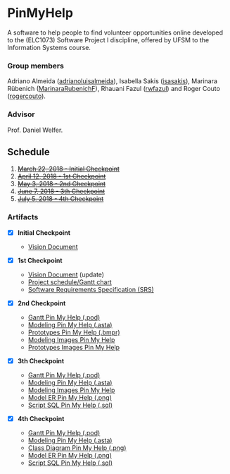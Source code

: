 # PinMyHelp 

A software to help people to find volunteer opportunities online developed to the (ELC1073) Software Project I discipline, offered by UFSM to the Information Systems course. 

### Group members
Adriano Almeida ([adrianoluisalmeida](https://github.com/adrianoluisalmeida)), Isabella Sakis ([isasakis](https://github.com/isasakis)), Marinara Rübenich ([MarinaraRubenichF](https://github.com/MarinaraRubenichF)), Rhauani Fazul ([rwfazul](https://github.com/rwfazul)) and Roger Couto ([rogercouto](https://github.com/rogercouto)).

###  Advisor
Prof. Daniel Welfer.

## Schedule
1. [~~March 22, 2018 - Initial Checkpoint~~](checkpoints/initial-checkpoint)
2. [~~April 12, 2018 - 1st Checkpoint~~](checkpoints/checkpoint-1)
3. [~~May 3, 2018 - 2nd Checkpoint~~](checkpoints/checkpoint-2)
4. [~~June 7, 2018 - 3th Checkpoint~~](checkpoints/checkpoint-3)
5. [~~July 5, 2018 - 4th Checkpoint~~](checkpoints/checkpoint-4)

### Artifacts

- [X] **Initial Checkpoint**
    + [Vision Document](checkpoints/initial-checkpoint/PinMyHelp-VisionDocument.pdf)

- [X] **1st Checkpoint**
    + [Vision Document](checkpoints/checkpoint-1/PinMyHelp-VisionDocument.pdf) (update)
    + [Project schedule/Gantt chart](checkpoints/checkpoint-1/PinMyHelp-Gantt.pod)
    + [Software Requirements Specification (SRS)](checkpoints/checkpoint-1/PinMyHelp-SRS.pdf)
    
- [X] **2nd Checkpoint**
    + [Gantt Pin My Help (.pod)](checkpoints/checkpoint-2/PinMyHelp-Gantt.pod)
    + [Modeling Pin My Help (.asta)](checkpoints/checkpoint-2/PinMyHelp-Modeling.asta)
    + [Prototypes Pin My Help (.bmpr)](checkpoints/checkpoint-2/PinMyHelp-Prototypes.bmpr)
    + [Modeling Images Pin My Help ](checkpoints/checkpoint-2/PinMyHelp-Modeling-Images)
    + [Prototypes Images Pin My Help ](checkpoints/checkpoint-2/PinMyHelp-Prototypes-Images)
    
- [X] **3th Checkpoint**
    + [Gantt Pin My Help (.pod)](checkpoints/checkpoint-3/PinMyHelp-Gantt.pod)
    + [Modeling Pin My Help (.asta)](checkpoints/checkpoint-3/PinMyHelp-Modeling.asta)
    + [Modeling Images Pin My Help ](checkpoints/checkpoint-3/PinMyHelp-Modeling-Images)	
    + [Model ER Pin My Help (.png)](checkpoints/checkpoint-3/PinMyHelp-Model-ER.png)
     + [Script SQL Pin My Help (.sql)](checkpoints/checkpoint-3/PinMyHelp_ddl.sql)	
 
- [X] **4th Checkpoint**
    + [Gantt Pin My Help (.pod)](checkpoints/checkpoint-4/PinMyHelp-Gantt.pod)
    + [Modeling Pin My Help (.asta)](checkpoints/checkpoint-4/PinMyHelp-Modeling.asta)	
    + [Class Diagram Pin My Help (.png)](checkpoints/checkpoint-4/PinMyHelp-ClassDiagram.png)
    + [Model ER Pin My Help (.png)](checkpoints/checkpoint-4/PinMyHelp-Model-ER.png)
    + [Script SQL Pin My Help (.sql)](checkpoints/checkpoint-4/PinMyHelp_ddl.sql)	
 
